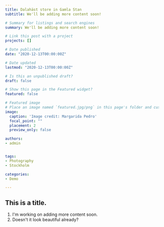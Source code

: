 ```yaml
---
title: Dalahäst store in Gamla Stan
subtitle: We'll be adding more content soon!

# Summary for listings and search engines
summary: We'll be adding more content soon!

# Link this post with a project
projects: []

# Date published
date: "2020-12-13T00:00:00Z"

# Date updated
lastmod: "2020-12-13T00:00:00Z"

# Is this an unpublished draft?
draft: false

# Show this page in the Featured widget?
featured: false

# Featured image
# Place an image named `featured.jpg/png` in this page's folder and customize its options here.
image:
  caption: 'Image credit: Margarida Pedro'
  focal_point: ""
  placement: 2
  preview_only: false

authors:
- admin


tags:
- Photography
- Stockholm

categories:
- Demo

---
```


## This is a title. 

1. I'm working on adding more content soon. 
2. Doesn't it look beautiful already?

